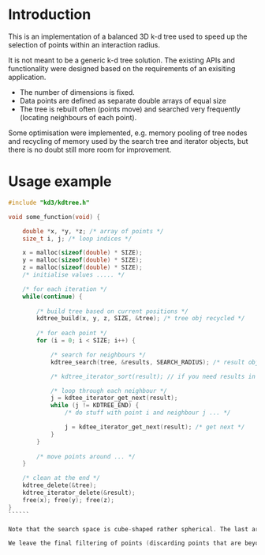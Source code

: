 # Introduction

This is an implementation of a balanced 3D k-d tree used to speed up the selection of points within an interaction radius.

It is not meant to be a generic k-d tree solution. The existing APIs and functionality were designed based on the requirements of an exisiting application.

* The number of dimensions is fixed.
* Data points are defined as separate double arrays of equal size
* The tree is rebuilt often (points move) and searched very frequently (locating neighbours of each point).

Some optimisation were implemented, e.g. memory pooling of tree nodes and recycling of memory used by the search tree and iterator objects, but there is no doubt still more room for improvement.

# Usage example

```````C
#include "kd3/kdtree.h"

void some_function(void) {

    double *x, *y, *z; /* array of points */
    size_t i, j; /* loop indices */

    x = malloc(sizeof(double) * SIZE);
    y = malloc(sizeof(double) * SIZE);
    z = malloc(sizeof(double) * SIZE);
    /* initialise values ..... */

    /* for each iteration */
    while(continue) {
    
        /* build tree based on current positions */
        kdtree_build(x, y, z, SIZE, &tree); /* tree obj recycled */
      
        /* for each point */
        for (i = 0; i < SIZE; i++) {

            /* search for neighbours */
            kdtree_search(tree, &results, SEARCH_RADIUS); /* result obj recycled */

            /* kdtree_iterator_sort(result); // if you need results in order */

            /* loop through each neighbour */
            j = kdtee_iterator_get_next(result);
            while (j != KDTREE_END) {
                /* do stuff with point i and neighbour j ... */

                j = kdtee_iterator_get_next(result); /* get next */
            }
        }
        
        /* move points around ... */
    }

    /* clean at the end */
    kdtree_delete(&tree);
    kdtree_iterator_delete(&result);
    free(x); free(y); free(z);
}
``````

Note that the search space is cube-shaped rather spherical. The last argument in `kdtree_search()` specifies the perpendicular distance between the center point and each face of the cube.

We leave the final filtering of points (discarding points that are beyond the search radius) to users as this involves calculating the absolute distance between points. Most use cases require the distance value within the inner loop anyway so it makes more sense to leave the calculation within the user code.

